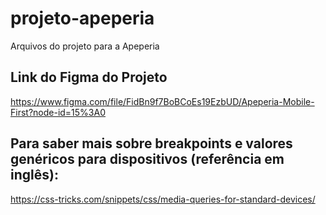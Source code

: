# projeto-apeperia
Arquivos do projeto para a Apeperia

## Link do Figma do Projeto
https://www.figma.com/file/FidBn9f7BoBCoEs19EzbUD/Apeperia-Mobile-First?node-id=15%3A0

## Para saber mais sobre breakpoints e valores genéricos para dispositivos (referência em inglês): 
https://css-tricks.com/snippets/css/media-queries-for-standard-devices/
